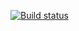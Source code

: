 [![Build status](https://ci.appveyor.com/api/projects/status/83eej06xs78a6kow/branch/main?svg=true)](https://ci.appveyor.com/project/VladislavChu/postmanecho/branch/main)
